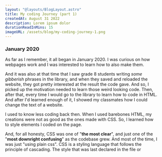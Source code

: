 ```yaml
---
layout: "@layouts/BlogLayout.astro"
title: My coding Journey (part 1)
createdAt: August 31 2022
description: Lorem ipsum dolor
durationReadInMins: 15
imageURL: /assets/blog/my-coding-journey-1.png
---
```

### January 2020
As far as I remember, it all began in January 2020. I was curious on how webpages work and I was interested to learn how to also make them.

And it was also at that time that I saw grade 8 students writing *some gibberish* phrases in the library, and when they saved and reloaded the website, they got pretty interested at the result the code gave. And so, I picked up the motivation needed to learn those weird looking code. Then, after that, every time I would go to the library to learn how to code in HTML. And after I'd learned enough of it, I showed my classmates how I could change the text of a website.

I used to know less coding back then. When I used barebones HTML, my creations were not as good as the ones made with CSS. So, I learned how to style elements I coded on the page.

And, for all honesty, CSS was one of "**the most clear**", and just one of the "**most downright confusing**" as the codebase grew. And most of the time, I was just "using plain css". CSS is a styling language that follows the principle of cascading. The style that was last declared in the file or <style> tag is the one that applies to the different styles.

Of course, CSS doesn't end there. It also has "**specificity for styling elements**". And it was **such a mental overhead** that I tried to quit web development. This is because as soon as your CSS grows, it will be (almost) hard to manage. But fortunately, with a little organization and effort, I could make small projects.

---
### February 2020 - May 2020
Then, on February of 2020, I stumbled upon [Wordpress](https://en.wikipedia.org/wiki/WordPress), a [CMS](https://en.wikipedia.org/wiki/Content_management_system) or Content management system. In wordpress, you could basically design a webpage with a visual based editor rather than editing it by code. After realizing how much hours I've wasted in learning web development, I reflected on this question: if a [CMS \(Content Management System\)](https://en.wikipedia.org/wiki/Content_management_system) can handle the whole website stuff, why do I need to code in html and css? And when I realized that I don't really need to code html and css, I thought that learning it is useless. 

That is what led me to quit making websites and start making desktop/mobile apps, command line interfaces, and so on.

And to make that possible, I tried using python for programming. Python is the first real programming language that I've learned because HTML and CSS are **not programming languages**. Python is so simple that it is easy to understand, and has a very minimal syntax due to it having little amount of keywords:


#### Example

```python
a_variable = 20
def print_var(insert_arg):
	print(a_variable)
```

After learning concepts like [Control flows](https://en.wikipedia.org/wiki/Conditional_(computer_programming)) and [Loops](https://en.wikipedia.org/wiki/Control_flow#Loops), I then realized that this is too simple that it's just not possible. The following is an example of a Control flow statement in python.

#### Example

```python
a_variable = 40
if a_variable > 50:
	print("a_variable must be greater than 50")
else: 
	print("a_variable could either be equal or less than 50")
```
And based on the concept of control flow, if the first condition is not met, we move on to second condition and so on...

In the example above, it shows the result "*a_variable could either be equal or less than 50*" because it's clear to the programmers that the variable is **literally not greater than 50**.

After learning the "**simple**" concepts in programming, I stumbled upon intermediate to advanced concepts of [functions](https://en.wikipedia.org/wiki/Subroutine) and [objects](https://en.wikipedia.org/wiki/Class_(computer_programming)), which in modern programming, is important because it can help you in solving various problems related to programming. For noobs, functions are just reusable blocks of code that are created for either not repeating a block of code many times, or just helping you do a certain task in which it returns a predictive outcome when you invoke or call it.

Meanwhile, objects are pieces of code that have unique properties and common methods for mutating or getting the properties. But, to construct an object, you need a [class](https://en.wikipedia.org/wiki/Class_(computer_programming)), which is just a blueprint for building an object.

It eventually took me 3 months just to understand these concepts.

Then, after I knew enough in coding a program, I tried to make a calculator app. I watched videos on how to make calculator with tkinter. And when I finished making my app, it didn't look good. I think it just looks like an app that came from the 90's. And so, I tried finding other solutions for making an app, but never really had the courage to try them.

And since, web technologies are readily available when you visit a website, I try making websites anyways. 

---

### June 2020 - September 2020 

But this time, I was trying to make it more interactive. So, I tried learning Javascript. On the surface, it just looks like it's python, but it is more complicated than that. In python, you get to use the "=\=" to test for equality, but in Javascript, you use the "=\==" equality operator and it kinda sucked.

What is specially hard in Javascript is accessing the dom. In Javascript, you have to access the dom because it's hard to choose which type of dom accessing to use. I also got frustrated by the properties in it, such as styling and attributes. But luckily, adding click event handlers to a button is not a problem. And I tried making accordions, carousel from websites, and youtube. 

And when I got frustrated with Javascript and dom, I really wanted to learn other languages. But since the online class was about to start, I stopped it for a while. Combine it with the fact that I got very distracted by anime. I just continued it in November. **Stay tuned for part 2**.